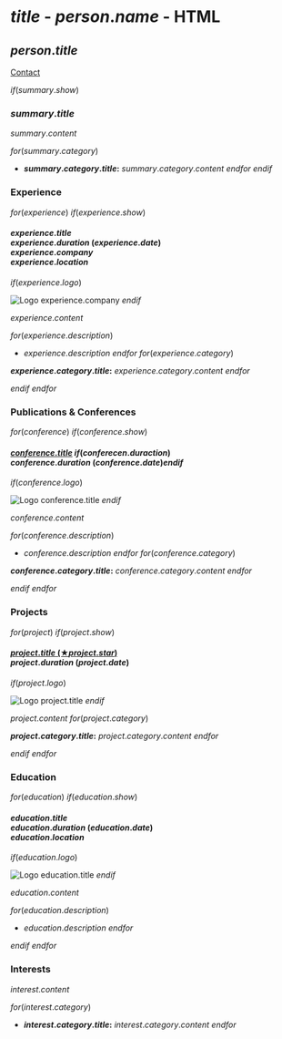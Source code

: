 # $title$ - $person.name$ - HTML
## $person.title$

<span class="icon icon-id">[Contact](/contact)</span>

$if(summary.show)$
### $summary.title$

$summary.content$

$for(summary.category)$
- **$summary.category.title$:** $summary.category.content$
$endfor$
$endif$

### Experience

$for(experience)$
$if(experience.show)$
#### $experience.title$ <br> $experience.duration$ ($experience.date$) <br> $experience.company$ <br> $experience.location$
$if(experience.logo)$

![Logo $experience.company$]($experience.logo$)
$endif$

$experience.content$

$for(experience.description)$
- $experience.description$
$endfor$
$for(experience.category)$

**$experience.category.title$:** $experience.category.content$
$endfor$

$endif$
$endfor$

### Publications &amp; Conferences

$for(conference)$
$if(conference.show)$
#### [$conference.title$]($conference.link$) $if(conferecen.duraction)$<br> $conference.duration$ ($conference.date$)$endif$
$if(conference.logo)$

![Logo $conference.title$]($conference.logo$)
$endif$

$conference.content$

$for(conference.description)$
- $conference.description$
$endfor$
$for(conference.category)$

**$conference.category.title$:** $conference.category.content$
$endfor$

$endif$
$endfor$

### Projects

$for(project)$
$if(project.show)$
#### [$project.title$ (&#9733;$project.star$)]($project.link$) <br> $project.duration$ ($project.date$)
$if(project.logo)$

![Logo $project.title$]($project.logo$)
$endif$

$project.content$
$for(project.category)$

**$project.category.title$:** $project.category.content$
$endfor$

$endif$
$endfor$

### Education

$for(education)$
$if(education.show)$
#### $education.title$ <br> $education.duration$ ($education.date$) <br> $education.location$
$if(education.logo)$

![Logo $education.title$]($education.logo$)
$endif$

$education.content$

$for(education.description)$
- $education.description$
$endfor$

$endif$
$endfor$

### Interests

$interest.content$

$for(interest.category)$
- **$interest.category.title$:** $interest.category.content$
$endfor$

